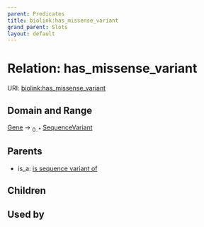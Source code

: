 ```yaml
---
parent: Predicates
title: biolink:has_missense_variant
grand_parent: Slots
layout: default
---
```


# Relation: has_missense_variant




URI: [biolink:has_missense_variant](https://w3id.org/biolink/vocab/has_missense_variant)

## Domain and Range

[Gene](Gene.md) ->  <sub>0..*</sub> [SequenceVariant](SequenceVariant.md)

## Parents

 *  is_a: [is sequence variant of](is_sequence_variant_of.md)

## Children


## Used by

